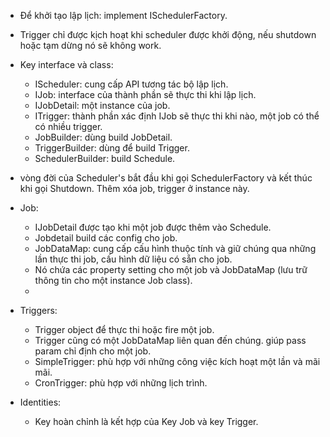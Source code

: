﻿+ Để khởi tạo lập lịch: implement ISchedulerFactory.
+ Trigger chỉ được kịch hoạt khi scheduler được khởi động, nếu shutdown hoặc tạm dừng nó sẽ không work.
+ Key interface và class:
	+ IScheduler: cung cấp API tương tác bộ lập lịch.
	+ IJob: interface của thành phần sẽ thực thi khi lập lịch.
	+ IJobDetail: một instance của job.
	+ ITrigger:	thành phần xác định IJob sẽ thực thi khi nào, một job có thể có nhiều trigger.
	+ JobBuilder: dùng build JobDetail.
	+ TriggerBuilder: dùng để build Trigger.
	+ SchedulerBuilder: build Schedule.
+ vòng đời của Scheduler's bắt đầu khi gọi SchedulerFactory và kết thúc khi gọi Shutdown. Thêm xóa job, trigger ở instance này.
+ Job:
	+ IJobDetail được tạo khi một job được thêm vào Schedule.
	+ Jobdetail build các config cho job.
	+ JobDataMap: cung cấp cấu hình thuộc tính và giữ chúng qua những lần thực thi job, cấu hình dữ liệu có sẵn cho job.
	+ Nó chứa các property setting cho một job và JobDataMap (lưu trữ thông tin cho một instance Job class).
	+ 


+ Triggers:
	+ Trigger object để thực thi hoặc fire một job.
	+ Trigger cũng có một JobDataMap  liên quan đến chúng. giúp pass param chỉ định cho một job.
	+ SimpleTrigger: phù hợp với những công việc kích hoạt một lần và mãi mãi.
	+ CronTrigger: phù hợp với những lịch trình.
+ Identities:
	+ Key hoàn chỉnh là kết hợp của Key Job và key Trigger.